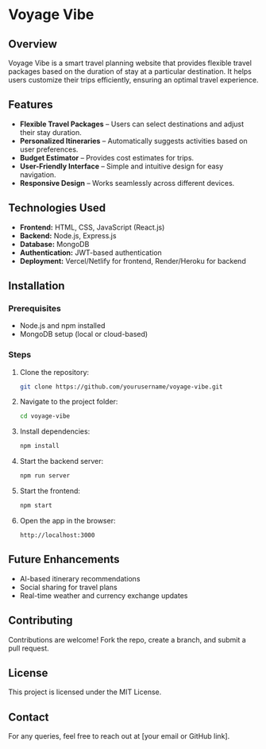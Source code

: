 # Voyage Vibe

## Overview
Voyage Vibe is a smart travel planning website that provides flexible travel packages based on the duration of stay at a particular destination. It helps users customize their trips efficiently, ensuring an optimal travel experience.

## Features
- **Flexible Travel Packages** – Users can select destinations and adjust their stay duration.
- **Personalized Itineraries** – Automatically suggests activities based on user preferences.
- **Budget Estimator** – Provides cost estimates for trips.
- **User-Friendly Interface** – Simple and intuitive design for easy navigation.
- **Responsive Design** – Works seamlessly across different devices.

## Technologies Used
- **Frontend:** HTML, CSS, JavaScript (React.js)
- **Backend:** Node.js, Express.js
- **Database:** MongoDB
- **Authentication:** JWT-based authentication
- **Deployment:** Vercel/Netlify for frontend, Render/Heroku for backend

## Installation
### Prerequisites
- Node.js and npm installed
- MongoDB setup (local or cloud-based)

### Steps
1. Clone the repository:
   ```sh
   git clone https://github.com/yourusername/voyage-vibe.git
   ```
2. Navigate to the project folder:
   ```sh
   cd voyage-vibe
   ```
3. Install dependencies:
   ```sh
   npm install
   ```
4. Start the backend server:
   ```sh
   npm run server
   ```
5. Start the frontend:
   ```sh
   npm start
   ```
6. Open the app in the browser:
   ```
   http://localhost:3000
   ```

## Future Enhancements
- AI-based itinerary recommendations
- Social sharing for travel plans
- Real-time weather and currency exchange updates

## Contributing
Contributions are welcome! Fork the repo, create a branch, and submit a pull request.

## License
This project is licensed under the MIT License.

## Contact
For any queries, feel free to reach out at [your email or GitHub link].
